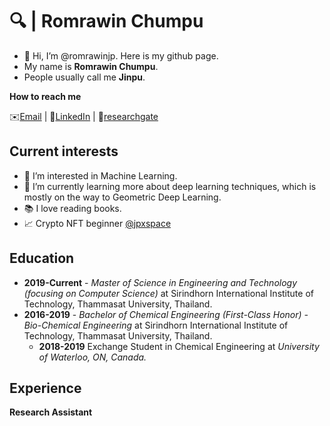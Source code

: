 # 🔍 | Romrawin Chumpu

- 👋 Hi, I’m @romrawinjp. Here is my github page.
- My name is **Romrawin Chumpu**.
- People usually call me **Jinpu**.

**How to reach me**

✉️[Email](mailto:m6222040393@g.siit.tu.ac.th) | 📘[LinkedIn](https://www.linkedin.com/in/romrawin-chumpu/) | 📰[researchgate](https://www.researchgate.net/profile/Romrawin-Chumpu)

## Current interests

- 👀 I’m interested in Machine Learning.
- 🌱 I’m currently learning more about deep learning techniques, which is mostly on the way to Geometric Deep Learning.
- 📚 I love reading books.
- 📈 Crypto NFT beginner [@jpxspace](https://www.instagram.com/jpxspace)

## Education

- **2019-Current** - _Master of Science in Engineering and Technology (focusing on Computer Science)_ at Sirindhorn International Institute of Technology, Thammasat University, Thailand.
- **2016-2019** - _Bachelor of Chemical Engineering (First-Class Honor) - Bio-Chemical Engineering_ at Sirindhorn International Institute of Technology, Thammasat University, Thailand.
  - **2018-2019** Exchange Student in Chemical Engineering at _University of Waterloo, ON, Canada._

## Experience

**Research Assistant**
